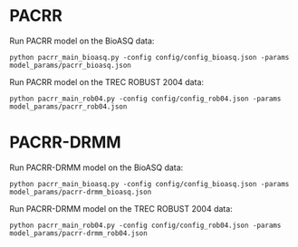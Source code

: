 # PACRR
Run PACRR model on the BioASQ data:
```
python pacrr_main_bioasq.py -config config/config_bioasq.json -params model_params/pacrr_bioasq.json 
```

Run PACRR model on the TREC ROBUST 2004 data:
```
python pacrr_main_rob04.py -config config/config_rob04.json -params model_params/pacrr_rob04.json
```

# PACRR-DRMM
Run PACRR-DRMM model on the BioASQ data:
```
python pacrr_main_bioasq.py -config config/config_bioasq.json -params model_params/pacrr-drmm_bioasq.json
```

Run PACRR-DRMM model on the TREC ROBUST 2004 data:
```
python pacrr_main_rob04.py -config config/config_rob04.json -params model_params/pacrr-drmm_rob04.json
```
